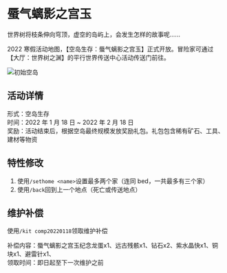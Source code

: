 # 蜃气螭影之宫玉

世界树将枝条伸向穹顶，虚空的岛屿上，会发生怎样的故事呢......

2022 寒假活动地图，【空岛生存：蜃气螭影之宫玉】正式开放。冒险家可通过【大厅：世界树之渊】的平行世界传送中心活动传送门前往。

![初始空岛](/img/4GNU0587W6BELWSTTQF0M74LJO6YKRD3.webp)

## 活动详情

形式：空岛生存  
时间：2022 年 1 月 18 日 ~ 2022 年 2 月 18 日  
奖励：活动结束后，根据空岛最终规模发放奖励礼包。礼包包含稀有矿石、工具、建材等物资

## 特性修改

1. 使用`/sethome <name>`设置最多两个家（连同 bed，一共最多有三个家）
2. 使用`/back`回到上一个地点（死亡或传送地点）

## 维护补偿

使用`/kit comp20220118`领取维护补偿

补偿内容：蜃气螭影之宫玉纪念龙蛋x1、远古残骸x1、钻石x2、紫水晶快x1、铜块x1、避雷针x1、  
领取时间：即日起至下一次维护之前
